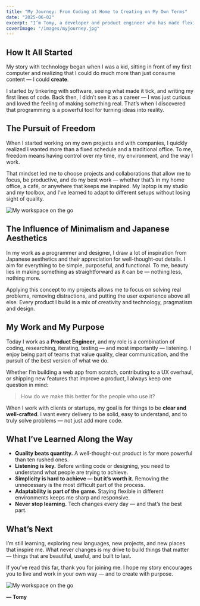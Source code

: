 ```yaml
---
title: "My Journey: From Coding at Home to Creating on My Own Terms"
date: "2025-06-02"
excerpt: "I’m Tomy, a developer and product engineer who has made flexibility, minimalism, and thoughtful work my way of life."
coverImage: "/images/myjourney.jpg"
---
```






## How It All Started

My story with technology began when I was a kid, sitting in front of my first computer and realizing that I could do much more than just consume content — I could **create**.

I started by tinkering with software, seeing what made it tick, and writing my first lines of code. Back then, I didn’t see it as a career — I was just curious and loved the feeling of making something real. That’s when I discovered that programming is a powerful tool for turning ideas into reality.

## The Pursuit of Freedom

When I started working on my own projects and with companies, I quickly realized I wanted more than a fixed schedule and a traditional office. To me, freedom means having control over my time, my environment, and the way I work.

That mindset led me to choose projects and collaborations that allow me to focus, be productive, and do my best work — whether that’s in my home office, a café, or anywhere that keeps me inspired. My laptop is my studio and my toolbox, and I’ve learned to adapt to different setups without losing sight of quality.

![My workspace on the go](https://images.unsplash.com/photo-1523726491678-bf852e717f6a?q=80&w=1740&auto=format&fit=crop&ixlib=rb-4.1.0&ixid=M3wxMjA3fDB8MHxwaG90by1wYWdlfHx8fGVufDB8fHx8fA%3D%3D)

## The Influence of Minimalism and Japanese Aesthetics

In my work as a programmer and designer, I draw a lot of inspiration from Japanese aesthetics and their appreciation for well-thought-out details. I aim for everything to be simple, purposeful, and functional. To me, beauty lies in making something as straightforward as it can be — nothing less, nothing more.

Applying this concept to my projects allows me to focus on solving real problems, removing distractions, and putting the user experience above all else. Every product I build is a mix of creativity and technology, pragmatism and design.

## My Work and My Purpose

Today I work as a **Product Engineer**, and my role is a combination of coding, researching, iterating, testing — and most importantly — listening. I enjoy being part of teams that value quality, clear communication, and the pursuit of the best version of what we do.

Whether I’m building a web app from scratch, contributing to a UX overhaul, or shipping new features that improve a product, I always keep one question in mind:  
> How do we make this better for the people who use it?

When I work with clients or startups, my goal is for things to be **clear and well-crafted**. I want every delivery to be solid, easy to understand, and to truly solve problems — not just add more code.

## What I’ve Learned Along the Way

- **Quality beats quantity.** A well-thought-out product is far more powerful than ten rushed ones.
- **Listening is key.** Before writing code or designing, you need to understand what people are trying to achieve.
- **Simplicity is hard to achieve — but it’s worth it.** Removing the unnecessary is the most difficult part of the process.
- **Adaptability is part of the game.** Staying flexible in different environments keeps me sharp and responsive.
- **Never stop learning.** Tech changes every day — and that’s the best part.

## What’s Next

I’m still learning, exploring new languages, new projects, and new places that inspire me. What never changes is my drive to build things that matter — things that are beautiful, useful, and built to last.

If you’ve read this far, thank you for joining me. I hope my story encourages you to live and work in your own way — and to create with purpose.

![My workspace on the go](https://images.unsplash.com/photo-1690228254548-31ef53e40cd1?q=80&w=1142&auto=format&fit=crop&ixlib=rb-4.1.0&ixid=M3wxMjA3fDB8MHxwaG90by1wYWdlfHx8fGVufDB8fHx8fA%3D%3D)

**— Tomy**